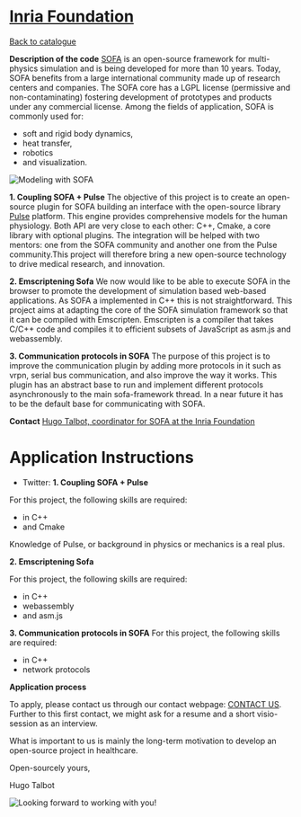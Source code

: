
# [Inria Foundation](https://www.sofa-framework.org/)

[Back to catalogue](../README.md#inria-foundation)

__Description of the code__
[SOFA](https://www.sofa-framework.org/) is an open-source framework for multi-physics simulation and is being developed for more than 10 years. Today, SOFA benefits from a large international community made up of research centers and companies. The SOFA core has a LGPL license (permissive and non-contaminating) fostering development of prototypes and products under any commercial license. Among the fields of application, SOFA is commonly used for:
- soft and rigid body dynamics,
- heat transfer,
- robotics
- and visualization.

![Modeling with SOFA](https://www.sofa-framework.org/wp-content/uploads/2018/01/SectionLiver-s.png)

__1. Coupling SOFA + Pulse__
The objective of this project is to create an open-source plugin for SOFA building an interface with the open-source library [Pulse](http://physiology.kitware.com/) platform. This engine provides comprehensive models for the human physiology. Both API are very close to each other: C++, Cmake, a core library with optional plugins. The integration will be helped with two mentors: one from the SOFA community and another one from the Pulse community.This project will therefore bring a new open-source technology to drive medical research, and innovation.

__2. Emscriptening Sofa__
We now would like to be able to execute SOFA in the browser to promote the development of simulation based web-based applications. As SOFA a implemented in C++ this is not straightforward. This project aims at adapting the core of the SOFA simulation framework so that it can be compiled with Emscripten. Emscripten is a compiler that takes C/C++ code and compiles it to efficient subsets of JavaScript as asm.js and webassembly. 

__3. Communication protocols in SOFA__
The purpose of this project is to improve the communication plugin by adding more protocols in it such as vrpn, serial bus communication, and also improve the way it works. This plugin has an abstract base to run and implement different protocols asynchronously to the main sofa-framework thread. In a near future it has to be the default base for communicating with SOFA. 

__Contact__
[Hugo Talbot, coordinator for SOFA at the Inria Foundation](https://www.sofa-framework.org/consortium/contact/)

# Application Instructions

* Twitter: __1. Coupling SOFA + Pulse__

For this project, the following skills are required:
-  in C++
- and Cmake

Knowledge of Pulse, or background in physics or mechanics is a real plus.

__2. Emscriptening Sofa__

For this project, the following skills are required:
- in C++
- webassembly
- and asm.js

__3. Communication protocols in SOFA__
For this project, the following skills are required:
- in C++
- network protocols


__Application process__

To apply, please contact us through our contact webpage: [CONTACT US](https://www.sofa-framework.org/consortium/contact/). Further to this first contact, we might ask for a resume and a short visio-session as an interview.

What is important to us is mainly the long-term motivation to develop an open-source project in healthcare.

Open-sourcely yours,

Hugo Talbot

![Looking forward to working with you!](https://www.sofa-framework.org/wp-content/uploads/2017/06/Services-2.png)